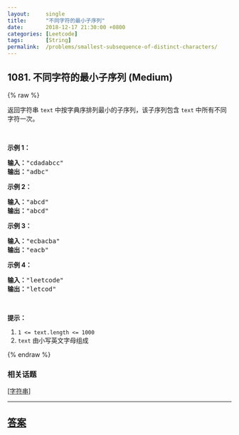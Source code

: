 ```yaml
---
layout:     single
title:      "不同字符的最小子序列"
date:       2018-12-17 21:30:00 +0800
categories: [Leetcode]
tags:       [String]
permalink:  /problems/smallest-subsequence-of-distinct-characters/
---
```


## 1081. 不同字符的最小子序列 (Medium)

{% raw %}

<p>返回字符串 <code>text</code>&nbsp;中按字典序排列最小的子序列，该子序列包含&nbsp;<code>text</code>&nbsp;中所有不同字符一次。</p>

<p>&nbsp;</p>

<p><strong>示例 1：</strong></p>

<pre><strong>输入：</strong>&quot;cdadabcc&quot;
<strong>输出：</strong>&quot;adbc&quot;
</pre>

<p><strong>示例 2：</strong></p>

<pre><strong>输入：</strong>&quot;abcd&quot;
<strong>输出：</strong>&quot;abcd&quot;
</pre>

<p><strong>示例 3：</strong></p>

<pre><strong>输入：</strong>&quot;ecbacba&quot;
<strong>输出：</strong>&quot;eacb&quot;
</pre>

<p><strong>示例 4：</strong></p>

<pre><strong>输入：</strong>&quot;leetcode&quot;
<strong>输出：</strong>&quot;letcod&quot;
</pre>

<p>&nbsp;</p>

<p><strong>提示：</strong></p>

<ol>
	<li><code>1 &lt;= text.length &lt;= 1000</code></li>
	<li><code>text</code>&nbsp;由小写英文字母组成</li>
</ol>

{% endraw %}

### 相关话题
  [[字符串](https://github.com/openset/leetcode/tree/master/tag/string/README.md)]

---

## [答案](https://github.com/openset/leetcode/tree/master/problems/smallest-subsequence-of-distinct-characters)

